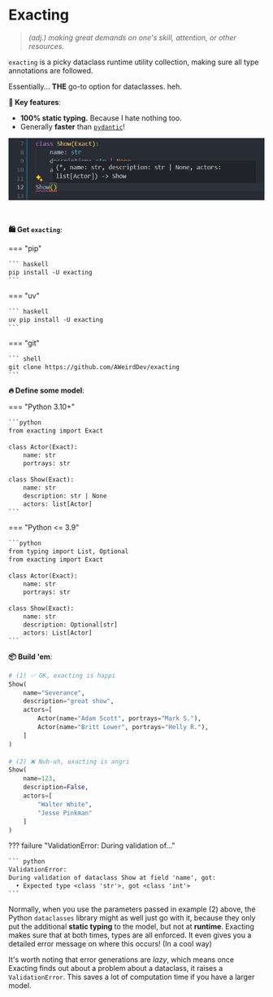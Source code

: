 # Exacting

> *(adj.) making great demands on one's skill, attention, or other resources.*

`exacting` is a picky dataclass runtime utility collection, making sure all type annotations are followed.

Essentially... **THE** go-to option for dataclasses. heh.

**🔑 Key features**:

- **100% static typing.** Because I hate nothing too.
- Generally **faster** than [`pydantic`](https://pydantic.dev)!

![static typing](static-typing-proof.png)

<br />

**🛍️ Get `exacting`**:

=== "pip"

    ``` haskell
    pip install -U exacting
    ```

=== "uv"

    ``` haskell
    uv pip install -U exacting
    ```

=== "git"

    ``` shell
    git clone https://github.com/AWeirdDev/exacting
    ```

**🔥 Define some model**:

=== "Python 3.10+"

    ```python
    from exacting import Exact

    class Actor(Exact):
        name: str
        portrays: str

    class Show(Exact):
        name: str
        description: str | None
        actors: list[Actor]
    ```

=== "Python <= 3.9"

    ```python
    from typing import List, Optional
    from exacting import Exact

    class Actor(Exact):
        name: str
        portrays: str

    class Show(Exact):
        name: str
        description: Optional[str]
        actors: List[Actor]
    ```

**📦 Build 'em**:

```python
# (1) ✅ OK, exacting is happi
Show(
    name="Severance",
    description="great show",
    actors=[
        Actor(name="Adam Scott", portrays="Mark S."),
        Actor(name="Britt Lower", portrays="Helly R."),
    ]
)

# (2) ❌ Nuh-uh, exacting is angri
Show(
    name=123,
    description=False,
    actors=[
        "Walter White",
        "Jesse Pinkman"
    ]
)
```

??? failure "ValidationError: During validation of…"

    ``` python
    ValidationError:
    During validation of dataclass Show at field 'name', got:
      • Expected type <class 'str'>, got <class 'int'>
    ```

Normally, when you use the parameters passed in example (2) above, the Python `dataclasses` library might as well just go with it, because they only put the additional **static typing** to the model, but not at **runtime**. Exacting makes sure that at both times, types are all enforced. It even gives you a detailed error message on where this occurs! (In a cool way)

It's worth noting that error generations are *lazy*, which means once Exacting finds out about a problem about a dataclass, it raises a `ValidationError`. This saves a lot of computation time if you have a larger model.

